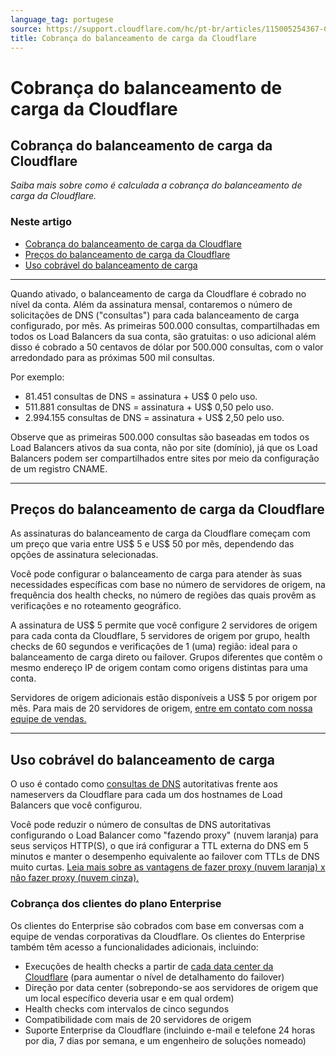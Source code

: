 ```yaml
---
language_tag: portugese
source: https://support.cloudflare.com/hc/pt-br/articles/115005254367-Cobran%C3%A7a-do-balanceamento-de-carga-da-Cloudflare
title: Cobrança do balanceamento de carga da Cloudflare
---
```


# Cobrança do balanceamento de carga da Cloudflare

## Cobrança do balanceamento de carga da Cloudflare

_Saiba mais sobre como é calculada a cobrança do balanceamento de carga da Cloudflare._

### Neste artigo

-   [Cobrança do balanceamento de carga da Cloudflare](https://support.cloudflare.com/hc/pt-br/articles/115005254367-Cobran%C3%A7a-do-balanceamento-de-carga-da-Cloudflare#12345680)
-   [Preços do balanceamento de carga da Cloudflare](https://support.cloudflare.com/hc/pt-br/articles/115005254367-Cobran%C3%A7a-do-balanceamento-de-carga-da-Cloudflare#12345679)
-   [Uso cobrável do balanceamento de carga](https://support.cloudflare.com/hc/pt-br/articles/115005254367-Cobran%C3%A7a-do-balanceamento-de-carga-da-Cloudflare#12345681)

___

Quando ativado, o balanceamento de carga da Cloudflare é cobrado no nível da conta. Além da assinatura mensal, contaremos o número de solicitações de DNS ("consultas") para cada balanceamento de carga configurado, por mês. As primeiras 500.000 consultas, compartilhadas em todos os Load Balancers da sua conta, são gratuitas: o uso adicional além disso é cobrado a 50 centavos de dólar por 500.000 consultas, com o valor arredondado para as próximas 500 mil consultas.

Por exemplo:

-   81.451 consultas de DNS = assinatura + US$ 0 pelo uso.
-   511.881 consultas de DNS = assinatura + US$ 0,50 pelo uso.
-   2.994.155 consultas de DNS = assinatura + US$ 2,50 pelo uso.

Observe que as primeiras 500.000 consultas são baseadas em todos os Load Balancers ativos da sua conta, não por site (domínio), já que os Load Balancers podem ser compartilhados entre sites por meio da configuração de um registro CNAME.

___

## Preços do balanceamento de carga da Cloudflare

As assinaturas do balanceamento de carga da Cloudflare começam com um preço que varia entre US$ 5 e US$ 50 por mês, dependendo das opções de assinatura selecionadas.

Você pode configurar o balanceamento de carga para atender às suas necessidades específicas com base no número de servidores de origem, na frequência dos health checks, no número de regiões das quais provêm as verificações e no roteamento geográfico.

A assinatura de US$ 5 permite que você configure 2 servidores de origem para cada conta da Cloudflare, 5 servidores de origem por grupo, health checks de 60 segundos e verificações de 1 (uma) região: ideal para o balanceamento de carga direto ou failover. Grupos diferentes que contêm o mesmo endereço IP de origem contam como origens distintas para uma conta.

Servidores de origem adicionais estão disponíveis a US$ 5 por origem por mês. Para mais de 20 servidores de origem, [entre em contato com nossa equipe de vendas.](https://www.cloudflare.com/lp/dashboard-ss-load-balancing/)

___

## Uso cobrável do balanceamento de carga

O uso é contado como [consultas de DNS](https://en.wikipedia.org/wiki/Domain_Name_System) autoritativas frente aos nameservers da Cloudflare para cada um dos hostnames de Load Balancers que você configurou.

Você pode reduzir o número de consultas de DNS autoritativas configurando o Load Balancer como "fazendo proxy" (nuvem laranja) para seus serviços HTTP(S), o que irá configurar a TTL externa do DNS em 5 minutos e manter o desempenho equivalente ao failover com TTLs de DNS muito curtas. [Leia mais sobre as vantagens de fazer proxy (nuvem laranja) x não fazer proxy (nuvem cinza).](https://support.cloudflare.com/hc/en-us/articles/115005138088-Load-Balancing-TTLs-and-Orange-vs-Grey-Cloud)

### Cobrança dos clientes do plano Enterprise

Os clientes do Enterprise são cobrados com base em conversas com a equipe de vendas corporativas da Cloudflare. Os clientes do Enterprise também têm acesso a funcionalidades adicionais, incluindo:

-   Execuções de health checks a partir de [cada data center da Cloudflare](https://www.cloudflare.com/network/) (para aumentar o nível de detalhamento do failover)
-   Direção por data center (sobrepondo-se aos servidores de origem que um local específico deveria usar e em qual ordem)
-   Health checks com intervalos de cinco segundos
-   Compatibilidade com mais de 20 servidores de origem
-   Suporte Enterprise da Cloudflare (incluindo e-mail e telefone 24 horas por dia, 7 dias por semana, e um engenheiro de soluções nomeado)
